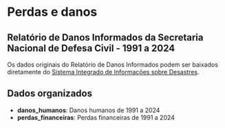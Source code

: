 # Perdas e danos

## Relatório de Danos Informados da Secretaria Nacional de Defesa Civil - 1991 a 2024

Os dados originais do Relatório de Danos Informados podem ser baixados diretamente do [Sistema Integrado de Informações sobre Desastres](https://s2id.mi.gov.br/paginas/relatorios/).

## Dados organizados

- **danos_humanos**: Danos humanos de 1991 a 2024
- **perdas_financeiras**: Perdas financeiras de 1991 a 2024

